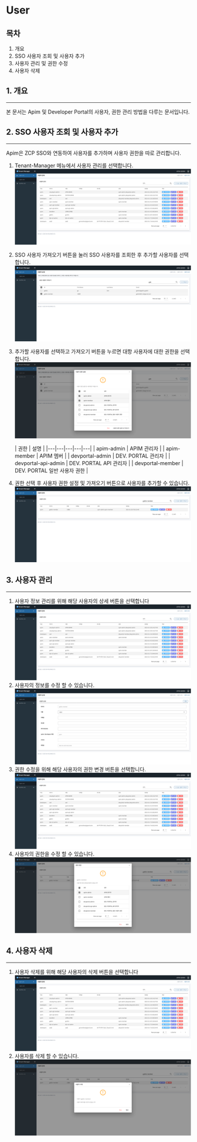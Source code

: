 # User

##  목차

1. 개요
2. SSO 사용자 조회 및 사용자 추가
3. 사용자 관리 및 권한 수정
5. 사용자 삭제

## 1. 개요
---
본 문서는 Apim 및 Developer Portal의 사용자, 권한 관리 방법을 다루는 문서입니다.

## 2. SSO 사용자 조회 및 사용자 추가
---
Apim은 ZCP SSO와 연동하여 사용자를 추가하며 사용자 권한을 따로 관리합니다. 
1. Tenant-Manager 메뉴에서 사용자 관리를 선택합니다.
![user main](./img/user1.png)
2. SSO 사용자 가져오기 버튼을 눌러 SSO 사용자를 조회한 후 추가할 사용자를 선택합니다.
![user main](./img/user3.png)
3. 추가할 사용자를 선택하고 가져오기 버튼을 누르면 대항 사용자에 대한 권한을 선택합니다. 
![user main](./img/user5.png)

    | 권한  | 설명  |
    |---|---|---|---|---|
    | apim-admin | APIM 관리자 |
    | apim-member | APIM 멤버 |
    | devportal-admin | DEV. PORTAL 관리자 |
    | devportal-api-admin | DEV. PORTAL API 관리자 |
    | devportal-member | DEV. PORTAL 일반 사용자 권한 |

4. 권한 선택 후 사용자 권한 설정 및 가져오기 버튼으로 사용자를 추가할 수 있습니다.
![user main](./img/user6.png)

## 3. 사용자 관리
---
1. 사용자 정보 관리를 위해 해당 사용자의 상세 버튼을 선택합니다
![user main](./img/user1.png)
2. 사용자의 정보를 수정 할 수 있습니다.
![user main](./img/user7.png)
3. 권한 수정을 위해 해당 사용자의 권한 변경 버튼을 선택합니다.
![user main](./img/user1.png)
4. 사용자의 권한을 수정 할 수 있습니다.
![user main](./img/user9.png)
## 4. 사용자 삭제
---
1. 사용자 삭제를 위해 해당 사용자의 삭제 버튼을 선택합니다
![user main](./img/user1.png)
2. 사용자를 삭제 할 수 있습니다.
![user main](./img/user8.png)